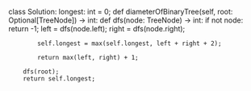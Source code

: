 
class Solution:
    longest: int = 0;
    def diameterOfBinaryTree(self, root: Optional[TreeNode]) -> int:
        def dfs(node: TreeNode) -> int:
            if not node:
                return -1;
            left = dfs(node.left);
            right = dfs(node.right);
            
            self.longest = max(self.longest, left + right + 2);
            
            return max(left, right) + 1;
        
        dfs(root);
        return self.longest;
